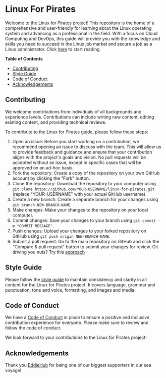 # Linux For Pirates

Welcome to the Linux for Pirates project! This repository is the home of a comprehensive and user-friendly for learning about the Linux operating system and advancing as a professional in the field. With a focus on Cloud Computing and DevOps, this guide will provide you with the knowledge and skills you need to succeed in the Linux job market and secure a job as a Linux administrator. Click [here](index.md) to start reading.  


<!-- START doctoc generated TOC please keep comment here to allow auto update -->
<!-- DON'T EDIT THIS SECTION, INSTEAD RE-RUN doctoc TO UPDATE -->
**Table of Contents**

- [Contributing](#contributing)
- [Style Guide](#style-guide)
- [Code of Conduct](#code-of-conduct)
- [Acknowledgements](#acknowledgements)

<!-- END doctoc generated TOC please keep comment here to allow auto update -->

## Contributing
We welcome contributions from individuals of all backgrounds and experience levels. Contributions can include writing new content, editing existing content, and providing technical reviews.

To contribute to the Linux for Pirates guide, please follow these steps:

1.  Open an issue: Before you start working on a contribution, we recommend opening an issue to discuss with the team. This will allow us to provide feedback and guidance and ensure that your contribution aligns with the project's goals and vision. No pull requests will be accepted without an issue, except in specific cases that will be approved on an ad-hoc basis.
2.  Fork the repository: Create a copy of the repository on your own GitHub account by clicking the "Fork" button.
3.  Clone the repository: Download the repository to your computer using `git clone https://github.com/YOUR-USERNAME/linux-for-pirates.git` (replace "YOUR-USERNAME" with your actual GitHub username).
4.  Create a new branch: Create a separate branch for your changes using `git branch NEW-BRANCH-NAME`.
5.  Make changes: Make your changes to the repository on your local computer.
6.  Commit changes: Save your changes to your branch using `git commit -m "COMMIT MESSAGE"`.
7.  Push changes: Upload your changes to your forked repository on GitHub using `git push origin NEW-BRANCH-NAME`.
8.  Submit a pull request: Go to the main repository on GitHub and click the "Compare & pull request" button to submit your changes for review. 
 Git driving you nuts? Try this [approach](https://github.com/firstcontributions/first-contributions/blob/main/gui-tool-tutorials/github-windows-vs-code-tutorial.md)  

## Style Guide

Please follow the [style guide](https://chat.openai.com/chat#style-guide) to maintain consistency and clarity in all content for the Linux for Pirates project. It covers language, grammar and punctuation, tone and voice, formatting, and images and media.
## Code of Conduct

We have a [Code of Conduct](https://chat.openai.com/chat#code-of-conduct) in place to ensure a positive and inclusive contribution experience for everyone. Please make sure to review and follow the code of conduct.

We look forward to your contributions to the Linux for Pirates project!

## Acknowledgements
Thank you [EddieHub](https://github.com/EddieHubCommunity) for being one of our biggest supporters in our sea voyage! 
